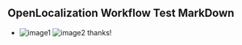 ## OpenLocalization Workflow Test MarkDown
* ![image1](.\047a9f8c-c049-48c9-8661-8f96d4d49589.PNG)   ![image2](.\3fd175f2-c965-47ab-bc43-c19250e9a525.png) 
thanks!